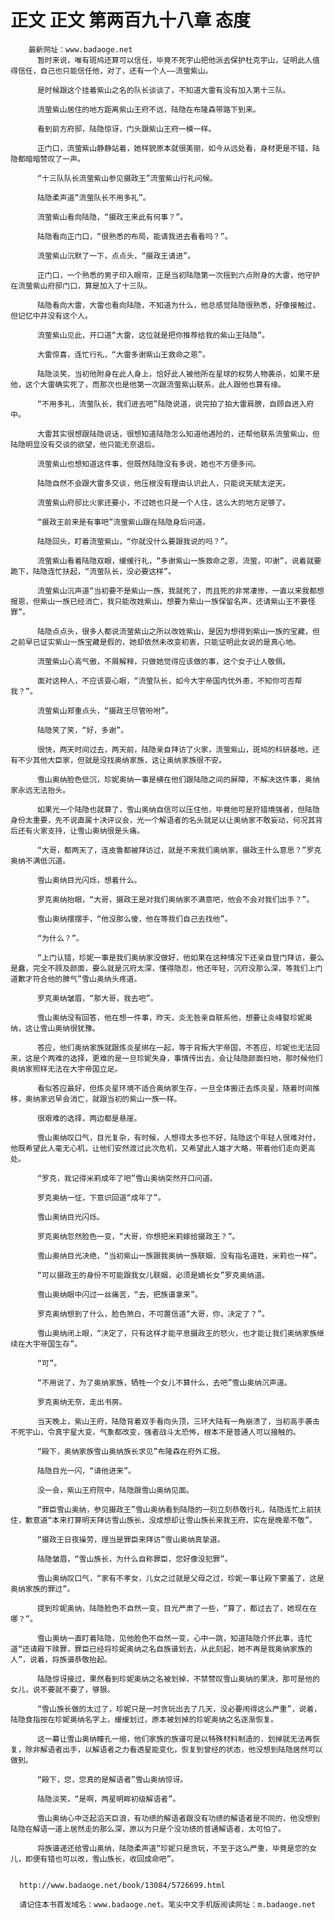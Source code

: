 # 正文 正文 第两百九十八章 态度
        最新网址：www.badaoge.net
          暂时来说，唯有斑鸠还算可以信任，毕竟不死宇山把他派去保护杜克宇山，证明此人值得信任，自己也只能信任他，对了，还有一个人——流萤紫山。
      
          是时候跟这个挂着紫山之名的队长谈谈了，不知道大雷有没有加入第十三队。
      
          流萤紫山居住的地方距离紫山王府不远，陆隐在布隆森带路下到来。
      
          看到前方府邸，陆隐惊讶，门头跟紫山王府一模一样。
      
          正门口，流萤紫山静静站着，她样貌原本就很美丽，如今从远处看，身材更是不错，陆隐都暗暗赞叹了一声。
      
          “十三队队长流萤紫山参见摄政王”流萤紫山行礼问候。
      
          陆隐柔声道“流萤队长不用多礼”。
      
          流萤紫山看向陆隐，“摄政王来此有何事？”。
      
          陆隐看向正门口，“很熟悉的布局，能请我进去看看吗？”。
      
          流萤紫山沉默了一下，点点头，“摄政王请进”。
      
          正门口，一个熟悉的男子印入眼帘，正是当初陆隐第一次摇到六点附身的大雷，他守护在流萤紫山府邸门口，算是加入了十三队。
      
          陆隐看向大雷，大雷也看向陆隐，不知道为什么，他总感觉陆隐很熟悉，好像接触过，但记忆中并没有这个人。
      
          流萤紫山见此，开口道“大雷，这位就是把你推荐给我的紫山王陆隐”。
      
          大雷惊喜，连忙行礼，“大雷多谢紫山王救命之恩”。
      
          陆隐淡笑，当初他附身在此人身上，恰好此人被他所在星球的权势人物袭杀，如果不是他，这个大雷确实死了，而那次也是他第一次跟流萤紫山联系，此人跟他也算有缘。
      
          “不用多礼，流萤队长，我们进去吧”陆隐说道，说完拍了拍大雷肩膀，自顾自进入府中。
      
          大雷其实很想跟陆隐说话，很想知道陆隐怎么知道他遇险的，还帮他联系流萤紫山，但陆隐明显没有交谈的欲望，他只能无奈退后。
      
          流萤紫山也想知道这件事，但既然陆隐没有多说，她也不方便多问。
      
          陆隐自然不会跟大雷多交谈，他压根没有理由认识此人，只能说天赋太逆天。
      
          流萤紫山府邸比火家还要小，不过她也只是一个人住，这么大的地方足够了。
      
          “摄政王前来是有事吧”流萤紫山跟在陆隐身后问道。
      
          陆隐回头，盯着流萤紫山，“你就没什么要跟我说的吗？”。
      
          流萤紫山看着陆隐双眼，缓缓行礼，“多谢紫山一族救命之恩，流萤，叩谢”，说着就要跪下，陆隐连忙扶起，“流萤队长，没必要这样”。
      
          流萤紫山沉声道“当初要不是紫山一族，我就死了，而且死的非常凄惨，一直以来我都想报恩，但紫山一族已经消亡，我只能改姓紫山，想要为紫山一族保留名声，还请紫山王不要怪罪”。
      
          陆隐点点头，很多人都说流萤紫山之所以改姓紫山，是因为想得到紫山一族的宝藏，但之前早已证实紫山一族宝藏是假的，她却依然未改变初衷，只能证明此女说的是真心地。
      
          流萤紫山心高气傲，不屑解释，只做她觉得应该做的事，这个女子让人敬佩。
      
          面对这种人，不应该耍心眼，“流萤队长，如今大宇帝国内忧外患，不知你可否帮我？”。
      
          流萤紫山郑重点头，“摄政王尽管吩咐”。
      
          陆隐笑了笑，“好，多谢”。
      
          很快，两天时间过去，两天前，陆隐亲自拜访了火家，流萤紫山，斑鸠的科研基地，还有不少其他大臣家，但就是没找奥纳家族，这让奥纳家族很不安。
      
          雪山奥纳脸色低沉，珍妮奥纳一事是横在他们跟陆隐之间的屏障，不解决这件事，奥纳家永远无法抬头。
      
          如果光一个陆隐也就算了，雪山奥纳自信可以压住他，毕竟他可是狩猎境强者，但陆隐身份太重要，先不说直属十决评议会，光一个解语者的名头就足以让奥纳家不敢妄动，何况其背后还有火家支持，让雪山奥纳很是头痛。
      
          “大哥，都两天了，连皮鲁都被拜访过，就是不来我们奥纳家，摄政王什么意思？”罗克奥纳不满低沉道。
      
          雪山奥纳目光闪烁，想着什么。
      
          罗克奥纳抬眼，“大哥，摄政王是对我们奥纳家不满意吧，他会不会对我们出手？”。
      
          雪山奥纳摆摆手，“他没那么傻，他在等我们自己去找他”。
      
          “为什么？”。
      
          “上门认错，珍妮一事是我们奥纳家没做好，他如果在这种情况下还亲自登门拜访，要么是蠢，完全不顾及颜面，要么就是沉府太深，懂得隐忍，他还年轻，沉府没那么深，等我们上门道歉才符合他的脾气”雪山奥纳头疼道。
      
          罗克奥纳皱眉，“那大哥，我去吧”。
      
          雪山奥纳没有回答，他在想一件事，昨天，炎无咎亲自联系他，想要让炎峰娶珍妮奥纳，这让雪山奥纳很犹豫。
      
          答应，他们奥纳家族就跟炼炎星绑在一起，等于背叛大宇帝国，不答应，珍妮也无法回来，这是个两难的选择，更难的是一旦珍妮失身，事情传出去，会让陆隐颜面扫地，那时候他们奥纳家照样无法在大宇帝国立足。
      
          看似答应最好，但炼炎星环境不适合奥纳家生存，一旦全体搬迁去炼炎星，随着时间推移，奥纳家迟早会消亡，就跟当初的紫山一族一样。
      
          很艰难的选择，两边都是悬崖。
      
          雪山奥纳叹口气，目光复杂，有时候，人想得太多也不好，陆隐这个年轻人很难对付，他既希望此人毫无心机，让他们安然渡过此次危机，又希望此人雄才大略，带着他们走向更高处。
      
          “罗克，我记得米莉成年了吧”雪山奥纳突然开口问道。
      
          罗克奥纳一怔，下意识回道“成年了”。
      
          雪山奥纳目光闪烁。
      
          罗克奥纳忽然脸色一变，“大哥，你想把米莉嫁给摄政王？”。
      
          雪山奥纳目光决绝，“当初紫山一族跟我奥纳一族联姻，没有指名道姓，米莉也一样”。
      
          “可以摄政王的身份不可能跟我女儿联姻，必须是嫡长女”罗克奥纳道。
      
          雪山奥纳眼中闪过一丝痛苦，“去，把族谱拿来”。
      
          罗克奥纳想到了什么，脸色煞白，不可置信道“大哥，你，决定了？”。
      
          雪山奥纳闭上眼，“决定了，只有这样才能平息摄政王的怒火，也才能让我们奥纳家族继续在大宇帝国生存”。
      
          “可”。
      
          “不用说了，为了奥纳家族，牺牲一个女儿不算什么，去吧”雪山奥纳沉声道。
      
          罗克奥纳无奈，走出书房。
      
          当天晚上，紫山王府，陆隐背着双手看向头顶，三环大陆有一角崩溃了，当初高手袭击不死宇山，令真宇星大变，气象都改变，强者战斗太恐怖，根本不是普通人可以接触的。
      
          “殿下，奥纳家族雪山奥纳族长求见”布隆森在府外汇报。
      
          陆隐目光一闪，“请他进来”。
      
          没一会，紫山王府院中，陆隐跟雪山奥纳见面。
      
          “罪臣雪山奥纳，参见摄政王”雪山奥纳看到陆隐的一刻立刻恭敬行礼，陆隐连忙上前扶住，歉意道“本来打算明天拜访雪山族长，没成想却让雪山族长来我王府，实在是晚辈不敬”。
      
          “摄政王日夜操劳，理当是罪臣来拜访”雪山奥纳真挚道。
      
          陆隐皱眉，“雪山族长，为什么自称罪臣，您好像没犯罪”。
      
          雪山奥纳叹口气，“家有不孝女，儿女之过就是父母之过，珍妮一事让殿下蒙羞了，这是奥纳家族的罪过”。
      
          提到珍妮奥纳，陆隐脸色不自然一变，目光严肃了一些，“算了，都过去了，她现在在哪？”。
      
          雪山奥纳一直盯着陆隐，见他脸色不自然一变，心中一跳，知道陆隐介怀此事，连忙道“还请殿下赎罪，罪臣已经将珍妮奥纳之名自族谱划去，从此刻起，她不再是我奥纳家族的人”，说着，将族谱恭敬抬起。
      
          陆隐惊讶接过，果然看到珍妮奥纳之名被划掉，不禁赞叹雪山奥纳的果决，那可是他的女儿，说不要就不要了，够狠。
      
          “雪山族长做的太过了，珍妮只是一时贪玩出去了几天，没必要闹得这么严重”，说着，陆隐食指按在珍妮奥纳名字上，缓缓划过，原本被划掉的珍妮奥纳之名逐渐恢复。
      
          这一幕让雪山奥纳瞳孔一缩，他们家族的族谱可是以特殊材料制造的，划掉就无法再恢复，除非解语者出手，以解语者之力看透星能变化，恢复到曾经的状态，他没想到陆隐居然可以做到。
      
          “殿下，您，您真的是解语者”雪山奥纳惊讶。
      
          陆隐淡笑，“是啊，两星明眸初级解语者”。
      
          雪山奥纳心中泛起滔天巨浪，有功绩的解语者跟没有功绩的解语者是不同的，他没想到陆隐在解语一道上居然走的那么深，原以为只是个没功绩的普通解语者，太可怕了。
      
          将族谱递还给雪山奥纳，陆隐柔声道“珍妮只是贪玩，不至于这么严重，毕竟是您的女儿，即便有错也可以改，雪山族长，收回成命吧”。
      
      
      http://www.badaoge.net/book/13084/5726699.html
      
      请记住本书首发域名：www.badaoge.net。笔尖中文手机版阅读网址：m.badaoge.net